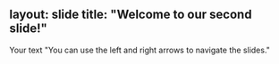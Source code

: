 layout: slide
title: "Welcome to our second slide!"
---
Your text
"You can use the left and right arrows to navigate the slides."
